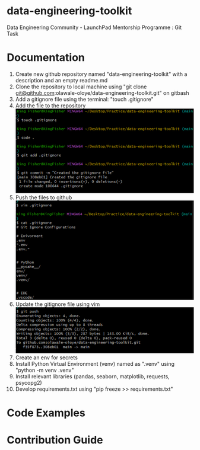 # data-engineering-toolkit

Data Engineering Community - LaunchPad Mentorship Programme : Git Task

# Documentation

1. Create new github repository named "data-engineering-toolkit" with a description and an empty readme.md
2. Clone the repository to local machine using "git clone git@github.com:olawale-oloye/data-engineering-toolkit.git" on gitbash
3. Add a gitignore file using the terminal: "touch .gitignore"
4. Add the file to the repository
      ![Git add and git commit message](gitadd.png)
6. Push the files to github
      ![git push origin](gitignore.png)
7. Update the gitignore file using vim
      ![Update gitignore](gitpush.png)
8. Create an env for secrets
9. Install Python Virtual Environment (venv) named as ".venv" using "python -m venv .venv"
10. Install relevant libraries (pandas, seaborn, matplotlib, requests, psycopg2)
11. Develop requirements.txt using "pip freeze >> requirements.txt"

# Code Examples

# Contribution Guide
